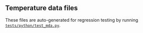 Temperature data files
---

These files are auto-generated for regression testing by running [`tests/python/test_mda.py`](tests/python/test_mda.py).
